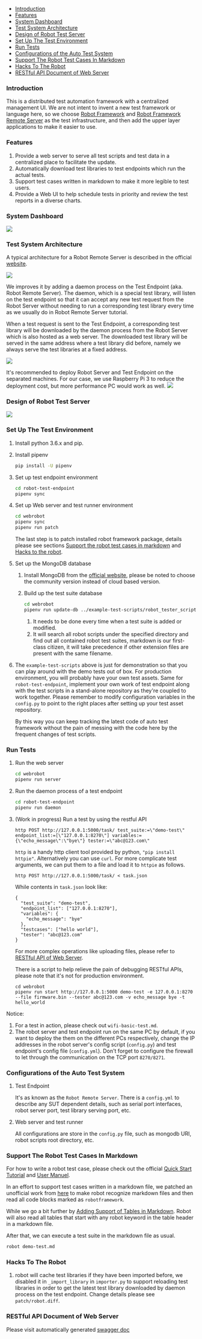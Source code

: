 - [Introduction](#introduction)
- [Features](#features)
- [System Dashboard](#system-dashboard)
- [Test System Architecture](#test-system-architecture)
- [Design of Robot Test Server](#design-of-robot-test-server)
- [Set Up The Test Environment](#set-up-the-test-environment)
- [Run Tests](#run-tests)
- [Configurations of the Auto Test System](#configurations-of-the-auto-test-system)
- [Support The Robot Test Cases In Markdown](#support-the-robot-test-cases-in-markdown)
- [Hacks To The Robot](#hacks-to-the-robot)
- [RESTful API Document of Web Server](#restful-api-document-of-web-server)

### Introduction
This is a distributed test automation framework with a centralized management UI. We are not intent to invent a new test framework or language here, so we choose [Robot Framework](https://github.com/robotframework/robotframework) and [Robot Framework Remote Server](https://github.com/robotframework/PythonRemoteServer) as the test infrastructure, and then add the upper layer applications to make it easier to use.

### Features
1. Provide a web server to serve all test scripts and test data in a centralized place to facilitate the update.
2. Automatically download test libraries to test endpoints which run the actual tests.
3. Support test cases written in markdown to make it more legible to test users.
4. Provide a Web UI to help schedule tests in priority and review the test reports in a diverse charts.

### System Dashboard
![](https://i.loli.net/2019/04/09/5cabf46602d8f.png)

### Test System Architecture
A typical architecture for a Robot Remote Server is described in the official [website](https://github.com/robotframework/RemoteInterface).

![](https://i.loli.net/2018/11/28/5bfe0be78657f.jpg)

We improves it by adding a daemon process on the Test Endpoint (aka. Robot Remote Server). The daemon, which is a special test library, will listen on the test endpoint so that it can accept any new test request from the Robot Server without needing to run a corresponding test library every time as we usually do in Robot Remote Server tutorial.

When a test request is sent to the Test Endpoint, a corresponding test library will be downloaded by the daemon process from the Robot Server which is also hosted as a web server. The downloaded test library will be served in the same address where a test library did before, namely we always serve the test libraries at a fixed address.

![](https://i.loli.net/2019/01/25/5c4a65f044250.png)

It's recommended to deploy Robot Server and Test Endpoint on the separated machines. For our case, we use Raspberry Pi 3 to reduce the deployment cost, but more performance PC would work as well.
![](https://i.loli.net/2019/01/24/5c498aa0a7354.png)

### Design of Robot Test Server
![](https://i.loli.net/2019/04/08/5cab120829e69.png)

### Set Up The Test Environment

1. Install python 3.6.x and pip.

2. Install pipenv
   ```bash
   pip install -U pipenv
   ```

3. Set up test endpoint environment
   ```bash
   cd robot-test-endpoint
   pipenv sync
   ```

4. Set up Web server and test runner environment
   ```bash
   cd webrobot
   pipenv sync
   pipenv run patch
   ```
   The last step is to patch installed robot framework package, details please see sections [Support the robot test cases in markdown](#support-the-robot-test-cases-in-markdown) and [Hacks to the robot](#hacks-to-the-robot).

5. Set up the MongoDB database

   1. Install MongoDB from the [official website](https://www.mongodb.com/), please be noted to choose the community version instead of cloud based version.

   2. Build up the test suite database
      ```bash
      cd webrobot
      pipenv run update-db ../example-test-scripts/robot_tester_scripts
      ```
      1. It needs to be done every time when a test suite is added or modified.
      2. It will search all robot scripts under the specified directory and find out all contained robot test suites, markdown is our first-class citizen, it will take precedence if other extension files are present with the same filename.

6. The `example-test-scripts` above is just for demonstration so that you can play around with the demo tests out of box. For production environment, you will probably have your own test assets. Same for `robot-test-endpoint`, implement your own work of test endpoint along with the test scripts in a stand-alone repository as they're coupled to work together. Please remember to modify configuration variables in the `config.py` to point to the right places after setting up your test asset repository.

   By this way you can keep tracking the latest code of auto test framework without the pain of messing with the code here by the frequent changes of test scripts.

### Run Tests
1. Run the web server
   ```bash
   cd webrobot
   pipenv run server
   ```

2. Run the daemon process of a test endpoint
   ```bash
   cd robot-test-endpoint
   pipenv run daemon
   ```

3. (Work in progress) Run a test by using the restful API
   ```
   http POST http://127.0.0.1:5000/task/ test_suite:=\"demo-test\" endpoint_list:=[\"127.0.0.1:8270\"] variables:={\"echo_message\":\"bye\"} tester:=\"abc@123.com\"
   ```
   `http` is a handy http client tool provided by python, `"pip install httpie"`. Alternatively you can use `curl`. For more complicate test arguments, we can put them to a file and load it to `httpie` as follows.
   ```
   http POST http://127.0.0.1:5000/task/ < task.json
   ```
   While contents in `task.json` look like:
   ```
   {
     "test_suite": "demo-test",
     "endpoint_list": ["127.0.0.1:8270"],
     "variables": {
       "echo_message": "bye"
     },
     "testcases": ["hello world"],
     "tester": "abc@123.com"
   }
   ```
   For more complex operations like uploading files, please refer to [RESTful API of Web Server](#restful-api-of-web-server).

   There is a script to help relieve the pain of debugging RESTful APIs, please note that it's not for production environment.
   ```
   cd webrobot
   pipenv run start http://127.0.0.1:5000 demo-test -e 127.0.0.1:8270 --file firmware.bin --tester abc@123.com -v echo_message bye -t hello_world
   ```

Notice:
1. For a test in action, please check out `wifi-basic-test.md`.
2. The robot server and test endpoint run on the same PC by default, if you want to deploy the them on the different PCs respectively, change the IP addresses in the robot server's config script (`config.py`) and test endpoint's config file (`config.yml`). Don't forget to configure the firewall to let through the communication on the TCP port `8270/8271`.

### Configurations of the Auto Test System
1. Test Endpoint

   It's as known as the `Robot Remote Server`. There is a `config.yml` to describe any SUT dependent details, such as serial port interfaces, robot server port, test library serving port, etc.

2. Web server and test runner

   All configurations are store in the `config.py` file, such as mongodb URI, robot scripts root directory, etc.

### Support The Robot Test Cases In Markdown
For how to write a robot test case, please check out the official [Quick Start Tutorial](https://github.com/robotframework/QuickStartGuide/blob/master/QuickStart.rst) and [User Manuel](http://robotframework.org/robotframework/latest/RobotFrameworkUserGuide.html).

In an effort to support test cases written in a markdown file, we patched an unofficial work from [here](https://gist.github.com/Tset-Noitamotua/75d15a2beb9ab6f1931d3871172ebbbf) to make robot recognize markdown files and then read all code blocks marked as `robotframework`.

While we go a bit further by [Adding Support of Tables in Markdown](https://gist.github.com/pansila/8d4f2869ccae891326959c947571ea67). Robot will also read all tables that start with any robot keyword in the table header in a markdown file.

After that, we can execute a test suite in the markdown file as usual.
```bash
robot demo-test.md
```

### Hacks To The Robot
1. robot will cache test libraries if they have been imported before, we disabled it in `_import_library` in `importer.py` to support reloading test libraries in order to get the latest test library downloaded by daemon process on the test endpoint. Change details please see `patch/robot.diff`.

### RESTful API Document of Web Server
Please visit automatically generated [swagger doc](http://127.0.0.1:5000/)
